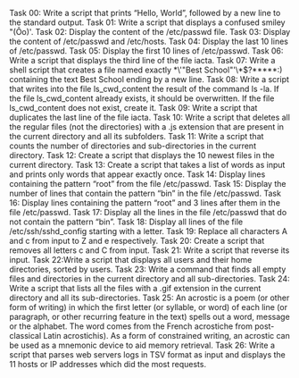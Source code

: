 Task 00: Write a script that prints “Hello, World”, followed by a new line to the standard output.
Task 01: Write a script that displays a confused smiley "(Ôo)'.
Task 02: Display the content of the /etc/passwd file.
Task 03: Display the content of /etc/passwd and /etc/hosts.
Task 04: Display the last 10 lines of /etc/passwd.
Task 05: Display the first 10 lines of /etc/passwd.
Task 06: Write a script that displays the third line of the file iacta.
Task 07: Write a shell script that creates a file named exactly \*\\'"Best School"\'\\*$\?\*\*\*\*\*:) containing the text Best School ending by a new line.
Task 08: Write a script that writes into the file ls_cwd_content the result of the command ls -la. If the file ls_cwd_content already exists, it should be overwritten. If the file ls_cwd_content does not exist, create it.
Task 09: Write a script that duplicates the last line of the file iacta.
Task 10: Write a script that deletes all the regular files (not the directories) with a .js extension that are present in the current directory and all its subfolders.
Task 11: Write a script that counts the number of directories and sub-directories in the current directory.
Task 12: Create a script that displays the 10 newest files in the current directory.
Task 13: Create a script that takes a list of words as input and prints only words that appear exactly once.
Task 14: Display lines containing the pattern “root” from the file /etc/passwd.
Task 15: Display the number of lines that contain the pattern “bin” in the file /etc/passwd.
Task 16: Display lines containing the pattern “root” and 3 lines after them in the file /etc/passwd.
Task 17: Display all the lines in the file /etc/passwd that do not contain the pattern “bin”.
Task 18: Display all lines of the file /etc/ssh/sshd_config starting with a letter.
Task 19: Replace all characters A and c from input to Z and e respectively.
Task 20: Create a script that removes all letters c and C from input.
Task 21: Write a script that reverse its input.
Task 22:Write a script that displays all users and their home directories, sorted by users.
Task 23: Write a command that finds all empty files and directories in the current directory and all sub-directories.
Task 24: Write a script that lists all the files with a .gif extension in the current directory and all its sub-directories.
Task 25: An acrostic is a poem (or other form of writing) in which the first letter (or syllable, or word) of each line (or paragraph, or other recurring feature in the text) spells out a word, message or the alphabet. The word comes from the French acrostiche from post-classical Latin acrostichis). As a form of constrained writing, an acrostic can be used as a mnemonic device to aid memory retrieval.
Task 26: Write a script that parses web servers logs in TSV format as input and displays the 11 hosts or IP addresses which did the most requests.
